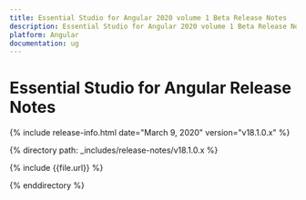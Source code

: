 ```yaml
---
title: Essential Studio for Angular 2020 volume 1 Beta Release Notes  
description: Essential Studio for Angular 2020 volume 1 Beta Release Notes  
platform: Angular
documentation: ug
---
```


# Essential Studio for Angular  Release Notes  

{% include release-info.html date="March 9, 2020"  version="v18.1.0.x" %} 


{% directory path: _includes/release-notes/v18.1.0.x %}

{% include {{file.url}} %}

{% enddirectory %}